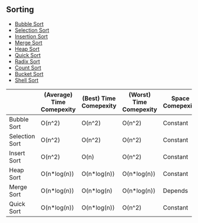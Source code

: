 ## Sorting
- [Bubble Sort](Bubble%20Sort)
- [Selection Sort](Selection%20Sort)
- [Insertion Sort](Selection%20Sort)
- [Merge Sort](Selection%20Sort)
- [Heap Sort](Selection%20Sort)
- [Quick Sort](Selection%20Sort)
- [Radix Sort](Selection%20Sort)
- [Count Sort](Selection%20Sort)
- [Bucket Sort](Selection%20Sort)
- [Shell Sort](Selection%20Sort)

|                | (Average) Time Comepexity | (Best) Time Comepexity | (Worst) Time Comepexity | Space Comepexity | Comments |
| -------------- | ------------------------- | ---------------------- | ----------------------- | ---------------- | -------- |
| Bubble Sort    | O(n^2)                    | O(n^2)                 | O(n^2)                  | Constant         | N/A      |
| Selection Sort | O(n^2)                    | O(n^2)                 | O(n^2)                  | Constant         | N/A      |
| Insert Sort    | O(n^2)                    | O(n)                 | O(n^2)                  | Constant         | N/A      |
| Heap Sort      | O(n*log(n))               | O(n*log(n))            | O(n*log(n))             | Constant         | N/A      |
| Merge Sort     | O(n*log(n))               | O(n*log(n)             | O(n*log(n))             | Depends         | N/A      |
| Quick Sort     | O(n*log(n))               | O(n*log(n))            | O(n^2)                  | Constant         | N/A      |